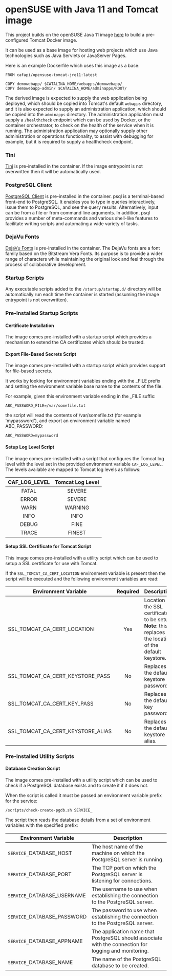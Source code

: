 # openSUSE with Java 11 and Tomcat image

This project builds on the openSUSE Java 11 image [here](https://github.com/CAFapi/opensuse-java11-images) to build a pre-configured Tomcat Docker image.

It can be used as a base image for hosting web projects which use Java technologies such as Java Servlets or JavaServer Pages.

Here is an example Dockerfile which uses this image as a base:

    FROM cafapi/opensuse-tomcat-jre11:latest

    COPY demowebapp/ $CATALINA_HOME/webapps/demowebapp/
    COPY demowebapp-admin/ $CATALINA_HOME/adminapps/ROOT/

The derived image is expected to supply the web application being deployed, which should be copied into Tomcat's default `webapps` directory, and it is also expected to supply an administration application, which should be copied into the `adminapps` directory.  The administration application must supply a `/healthcheck` endpoint which can be used by Docker, or the container orchestrator, to check on the health of the service when it is running.  The administration application may optionally supply other administration or operations functionality, to assist with debugging for example, but it is required to supply a healthcheck endpoint.

### Tini
[Tini](https://github.com/krallin/tini) is pre-installed in the container.  If the image entrypoint is not overwritten then it will be automatically used.

### PostgreSQL Client
[PostgreSQL Client](https://www.postgresql.org/docs/current/static/app-psql.html) is pre-installed in the container. psql is a terminal-based front-end to PostgreSQL. It enables you to type in queries interactively, issue them to PostgreSQL, and see the query results. Alternatively, input can be from a file or from command line arguments. In addition, psql provides a number of meta-commands and various shell-like features to facilitate writing scripts and automating a wide variety of tasks.

### DejaVu Fonts
[DejaVu Fonts](https://dejavu-fonts.github.io/) is pre-installed in the container. The DejaVu fonts are a font family based on the Bitstream Vera Fonts. Its purpose is to provide a wider range of characters while maintaining the original look and feel through the process of collaborative development.

### Startup Scripts
Any executable scripts added to the `/startup/startup.d/` directory will be automatically run each time the container is started (assuming the image entrypoint is not overwritten).

### Pre-Installed Startup Scripts

#### Certificate Installation
The image comes pre-installed with a startup script which provides a mechanism to extend the CA certificates which should be trusted.

#### Export File-Based Secrets Script
The image comes pre-installed with a startup script which provides support for file-based secrets.

It works by looking for environment variables ending with the _FILE prefix and setting the environment variable base name to the contents of the file.

For example, given this environment variable ending in the _FILE suffix:
```
ABC_PASSWORD_FILE=/var/somefile.txt
```
the script will read the contents of /var/somefile.txt (for example 'mypassword'), and export an environment variable named ABC_PASSWORD:
```
ABC_PASSWORD=mypassword
```

#### Setup Log Level Script
The image comes pre-installed with a script that configures the Tomcat log level with the level set in the provided environment variable `CAF_LOG_LEVEL`. The levels available are mapped to Tomcat log levels as follows:

| **CAF_LOG_LEVEL** | **Tomcat Log Level** |
|:-----------------:|:--------------------:|
|       FATAL       |        SEVERE        |
|       ERROR       |        SEVERE        |
|        WARN       |        WARNING       |
|        INFO       |         INFO         |
|       DEBUG       |         FINE         |
|       TRACE       |        FINEST        |

#### Setup SSL Certificate for Tomcat Script
This image comes pre-installed with a utility script which can be used to setup a SSL certificate for use with Tomcat.

If the `SSL_TOMCAT_CA_CERT_LOCATION` environment variable is present then the script will be executed and the following environment variables are read:

|      **Environment Variable**     | **Required** |                                               **Description**                                              |
|---------------------------------|:------------:|----------------------------------------------------------------------------------------------------------|
| SSL_TOMCAT_CA_CERT_LOCATION       |      Yes     | Location of the SSL certificate to be setup. **Note**: this replaces the location of the default keystore. |
| SSL_TOMCAT_CA_CERT_KEYSTORE_PASS  |      No      | Replaces the default keystore password.                                                                    |
| SSL_TOMCAT_CA_CERT_KEY_PASS       |      No      | Replaces the default key password.                                                                         |
| SSL_TOMCAT_CA_CERT_KEYSTORE_ALIAS |      No      | Replaces the default keystore alias.                                                                       |

### Pre-Installed Utility Scripts

#### Database Creation Script
The image comes pre-installed with a utility script which can be used to check if a PostgreSQL database exists and to create it if it does not.

When the script is called it must be passed an environment variable prefix for the service:

    /scripts/check-create-pgdb.sh SERVICE_

The script then reads the database details from a set of environment variables with the specified prefix:

| **Environment Variable**    |                                          **Description**                                               |
|-----------------------------|--------------------------------------------------------------------------------------------------------|
| `SERVICE_`DATABASE_HOST     | The host name of the machine on which the PostgreSQL server is running.                                |
| `SERVICE_`DATABASE_PORT     | The TCP port on which the PostgreSQL server is listening for connections.                              |
| `SERVICE_`DATABASE_USERNAME | The username to use when establishing the connection to the PostgreSQL server.                         |
| `SERVICE_`DATABASE_PASSWORD | The password to use when establishing the connection to the PostgreSQL server.                         |
| `SERVICE_`DATABASE_APPNAME  | The application name that PostgreSQL should associate with the connection for logging and monitoring.  |
| `SERVICE_`DATABASE_NAME     | The name of the PostgreSQL database to be created.                                                     |
